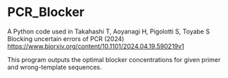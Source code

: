 # PCR_Blocker

A Python code used in 
Takahashi T, Aoyanagi H, Pigolotti S, Toyabe S
Blocking uncertain errors of PCR (2024)
https://www.biorxiv.org/content/10.1101/2024.04.19.590219v1

This program outputs the optimal blocker concentrations for given primer and wrong-template sequences.
